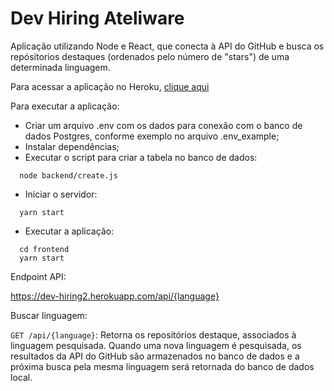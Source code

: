 # Dev Hiring Ateliware

Aplicação utilizando Node e React, que conecta à API do GitHub e busca os repósitorios destaques (ordenados pelo número de "stars") de uma determinada linguagem.

Para acessar a aplicação no Heroku, [clique aqui](https://dev-hiring2.herokuapp.com/)

Para executar a aplicação:

- Criar um arquivo .env com os dados para conexão com o banco de dados Postgres, conforme exemplo no arquivo .env_example;
- Instalar dependências;
- Executar o script para criar a tabela no banco de dados:
```
  node backend/create.js
```
- Iniciar o servidor:
```
  yarn start
```
- Executar a aplicação:
```
  cd frontend
  yarn start
```

Endpoint API:

https://dev-hiring2.herokuapp.com/api/{language}

Buscar linguagem:

``` GET /api/{language} ```: Retorna os  repositórios destaque, associados à linguagem pesquisada. Quando uma nova linguagem é pesquisada, os resultados da API do GitHub são armazenados no banco de dados e a próxima busca pela mesma linguagem será retornada do banco de dados local.
